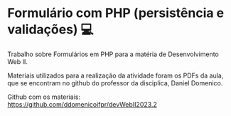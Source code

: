 # Formulário com PHP (persistência e validações) 💻


Trabalho sobre Formulários em PHP para a matéria de Desenvolvimento Web II.

Materiais utilizados para a realização da atividade foram os PDFs da aula, <br>
que se encontram no github do professor da disciplica, Daniel Domenico.

Github com os materiais: https://github.com/ddomenicoifpr/devWebII2023.2
